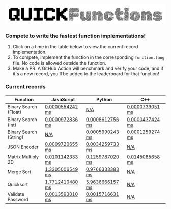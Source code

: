 <img src="./utils/logo.svg" alt="Project Logo" />

### Compete to write the fastest function implementations!
1. Click on a time in the table below to view the current record implementation.
2. To compete, implement the function in the corresponding `function.lang` file. No code is allowed outside the function.
3. Make a PR. A GitHub Action will benchmark and verify your code, and if it's a new record, you'll be added to the leaderboard for that function!













### Current records
| Function | JavaScript | Python | C++ |
|----------|------------|--------|-----|
| Binary Search (Float) | [0.0000554242 ms](./javascript/binarySearchFloat/function.js) | [N/A](./python/binary_search_float/function.py) | [0.0000739051 ms](./c_plus_plus/binary_search_float/function.cpp) |
| Binary Search (Int) | [0.0000972836 ms](./javascript/binarySearchInt/function.js) | [0.0008612756 ms](./python/binary_search_int/function.py) | [0.0000437424 ms](./c_plus_plus/binary_search_int/function.cpp) |
| Binary Search (String) | [N/A](./javascript/binarySearchString/function.js) | [0.0005990243 ms](./python/binary_search_string/function.py) | [0.0001259274 ms](./c_plus_plus/binary_search_string/function.cpp) |
| JSON Encoder | [0.0009720655 ms](./javascript/jsonEncoder/function.js) | [0.0034259733 ms](./python/json_encoder/function.py) | [N/A](./c_plus_plus/json_encoder/function.cpp) |
| Matrix Multiply 2D | [0.0101142333 ms](./javascript/matrixMultiply2d/function.js) | [0.1259787020 ms](./python/matrix_multiply_2d/function.py) | [0.0145085658 ms](./c_plus_plus/matrix_multiply_2d/function.cpp) |
| Merge Sort | [1.3305006549 ms](./javascript/mergeSort/function.js) | [0.9766333383 ms](./python/merge_sort/function.py) | [N/A](./c_plus_plus/merge_sort/function.cpp) |
| Quicksort | [1.7712410480 ms](./javascript/quicksort/function.js) | [5.9636666157 ms](./python/quicksort/function.py) | [N/A](./c_plus_plus/quicksort/function.cpp) |
| Validate Password | [0.0013593010 ms](./javascript/validatePassword/function.js) | [0.0015716631 ms](./python/validate_password/function.py) | [N/A](./c_plus_plus/validate_password/function.cpp) |